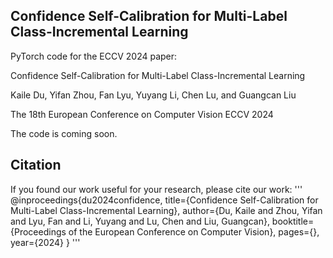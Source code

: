 ## Confidence Self-Calibration for Multi-Label Class-Incremental Learning

PyTorch code for the ECCV 2024 paper:

Confidence Self-Calibration for Multi-Label Class-Incremental Learning

Kaile Du, Yifan Zhou, Fan Lyu, Yuyang Li, Chen Lu, and Guangcan Liu

The 18th European Conference on Computer Vision ECCV 2024

The code is coming soon.
## Citation 
If you found our work useful for your research, please cite our work:
'''
@inproceedings{du2024confidence,
  title={Confidence Self-Calibration for Multi-Label Class-Incremental Learning},
  author={Du, Kaile and Zhou, Yifan and Lyu, Fan and Li, Yuyang and Lu, Chen and Liu, Guangcan},
  booktitle={Proceedings of the European Conference on Computer Vision},
  pages={},
  year={2024}
}
'''

